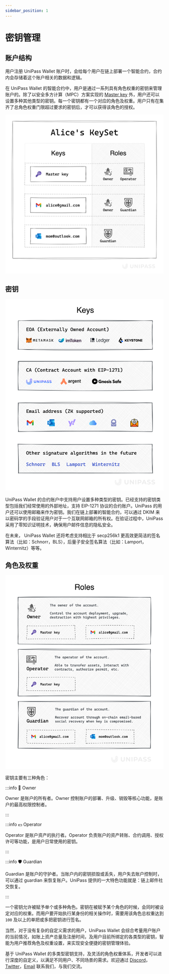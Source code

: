```yaml
---
sidebar_position: 1
---
```


# 密钥管理

## 账户结构

用户注册 UniPass Wallet 账户时，会给每个用户在链上部署一个智能合约，合约内会存储着这个账户相关的数据和逻辑。

在 UniPass Wallet 的智能合约中，用户是通过一系列具有角色权重的密钥来管理账户的。除了以安全多方计算（MPC）方案实现的 [Master key](/i18n/zh/docusaurus-plugin-content-docs/current/architecture/03-master-key.md) 外，用户还可以设置多种其他类型的密钥。每一个密钥都有一个对应的角色及权重。用户只有在集齐了总角色权重门限超过要求的密钥后，才可以获得该角色的授权。

![keyset-structure.png](./img/keyset-structure.png)

## 密钥

![keys-type.png](./img/keys-type.png)

UniPass Wallet 的合约账户中支持用户设置多种类型的密钥。已经支持的密钥类型包括我们经常使用的外部地址，支持 EIP-1271 协议的合约账户。UniPass 的用户还可以使用邮箱来作为密钥。我们在链上部署的智能合约，可以通过 DKIM 来以密码学的手段验证用户对于一个互联网邮箱的所有权。在验证过程中，UniPass 采用了零知识证明技术，确保用户邮件信息的隐私安全。

在未来， UniPass Wallet 还将考虑支持相比于 secp256k1 更高效更简洁的签名算法（比如：Schnorr，BLS），后量子安全签名算法（比如：Lamport，Winternitz）等等。

## 角色及权重

![roles-type.png](./img/roles-type.png)

密钥主要有三种角色：

:::info 👤 Owner

Owner 是账户的所有者。Owner 控制账户的部署、升级、销毁等核心功能，是账户的最高权限控制者。

:::

:::info 💵 Operator

Operator 是账户资产的执行者。Operator 负责账户的资产转账、合约调用、授权许可等功能，是用户日常使用的密钥。

:::

:::info 🛡️ Guardian

Guardian 是账户的守护者。当账户内的密钥损毁或丢失，用户失去账户控制时，可以通过 guardian 来恢复账户。UniPass 提供的一大特色功能就是：链上邮件社交恢复。

:::

一个密钥允许被赋予单个或多种角色。密钥在被赋予某个角色的时候，会同时被设定对应的权重。而用户要开始执行某身份的相关操作时，需要用该角色总权重达到 `100` 及以上的单把或多把密钥进行签名。

当然，对于没有复杂的自定义需求的用户，UniPass Wallet 会综合考量用户账户的当前情况，如账上资产总量及注册时间，及用户目前所绑定的各类型的密钥，智能为用户推荐角色及权重设置，来实现安全便捷的密钥管理体验。

基于 UniPass Wallet 的多类型密钥支持，及灵活的角色权重体系，开发者可以进行深度的自定义，以满足不同用户、不同场景的需求。欢迎通过 [Discord](https://discord.gg/XaRMFW85Pg)，[Twitter](https://twitter.com/UniPassID)，[Email](mailto:contact@unipass.id) 联系我们，与我们交流。
